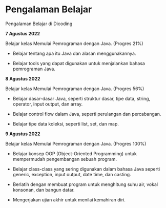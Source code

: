 # Pengalaman Belajar
Pengalaman Belajar di Dicoding

**7 Agustus 2022**  

Belajar kelas Memulai Pemrograman dengan Java. (Progres 21%)

* Belajar tentang apa itu Java dan alasan menggunakannya.

* Belajar tools yang dapat digunakan untuk menjalankan bahasa pemrograman Java.

**8 Agustus 2022**  

Belajar kelas Memulai Pemrograman dengan Java. (Progres 56%)

* Belajar dasar-dasar Java, seperti struktur dasar, tipe data, string, operator, input output, dan array.

* Belajar control flow dalam Java, seperti perulangan dan percabangan.

* Belajar tipe data koleksi, seperti list, set, dan map.

**9 Agustus 2022**  

Belajar kelas Memulai Pemrograman dengan Java. (Progres 100%)

* Belajar konsep OOP (Object-Oriented Programming) untuk mempermudah pengembangan sebuah program.

* Belajar class-class yang sering digunakan dalam bahasa Java seperti generic, exception, input output, date time, dan casting. 

* Berlatih dengan membuat program untuk menghitung suhu air, vokal konsonan, dan bangun datar. 

* Mengerjakan ujian akhir untuk menilai kemahiran diri.
